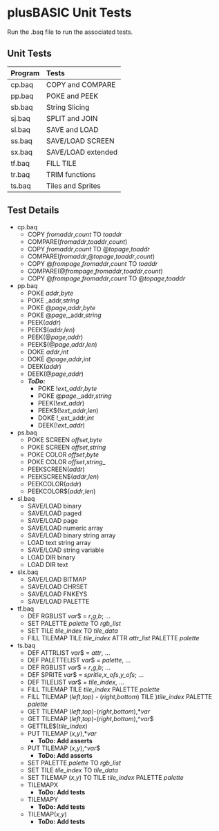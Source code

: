 # plusBASIC Unit Tests

Run the .baq file to run the associated tests.

## Unit Tests

| Program | Tests              |
| :------ | :----------------  |
| cp.baq  | COPY and COMPARE   |
| pp.baq  | POKE and PEEK      |
| sb.baq  | String Slicing     |
| sj.baq  | SPLIT and JOIN     |
| sl.baq  | SAVE and LOAD      |
| ss.baq  | SAVE/LOAD SCREEN   |
| sx.baq  | SAVE/LOAD extended |
| tf.baq  | FILL TILE          |
| tr.baq  | TRIM functions     |
| ts.baq  | Tiles and Sprites  |

## Test Details

- cp.baq 
  - COPY _fromaddr_,_count_ TO _toaddr_
  - COMPARE(_fromaddr_,_toaddr_,_count_)
  - COPY _fromaddr_,_count_ TO @_topage_,_toaddr_
  - COMPARE(_fromaddr_,@_topage_,_toaddr_,_count_)
  - COPY @_frompage_,_fromaddr_,_count_ TO _toaddr_
  - COMPARE(@_frompage_,_fromaddr_,_toaddr_,_count_)
  - COPY @_frompage_,_fromaddr_,_count_ TO @_topage_,_toaddr_
- pp.baq
  - POKE _addr_,_byte_
  - POKE _addr,_string_
  - POKE @_page_,_addr_,_byte_
  - POKE @_page_,_addr,_string_
  - PEEK(_addr_)
  - PEEK$(_addr_,_len_)
  - PEEK(@_page_,_addr_)
  - PEEK$(@_page_,_addr_,_len_)
  - DOKE _addr_,_int_
  - DOKE @_page_,_addr_,_int_
  - DEEK(_addr_)
  - DEEK(@_page_,_addr_)
  - **_ToDo:_**
    - POKE !_ext_addr_,_byte_
    - POKE @_page_,_addr,_string_
    - PEEK(!_ext_addr_)
    - PEEK$(!_ext_addr_,_len_)
    - DOKE !_ext_addr,_int_
    - DEEK(!_ext_addr_)
- ps.baq
  - POKE SCREEN _offset_,_byte_
  - POKE SCREEN _offset_,_string_
  - POKE COLOR _offset_,_byte_
  - POKE COLOR _offset_,_string__
  - PEEKSCREEN(_addr_)
  - PEEKSCREEN$(_addr_,_len_)
  - PEEKCOLOR(_addr_)
  - PEEKCOLOR$(_addr_,_len_)
- sl.baq
  - SAVE/LOAD binary
  - SAVE/LOAD paged
  - SAVE/LOAD page
  - SAVE/LOAD numeric array
  - SAVE/LOAD binary string array
  - LOAD text string array
  - SAVE/LOAD string variable
  - LOAD DIR binary
  - LOAD DIR text
- slx.baq
  - SAVE/LOAD BITMAP
  - SAVE/LOAD CHRSET
  - SAVE/LOAD FNKEYS
  - SAVE/LOAD PALETTE
- tf.baq
  - DEF RGBLIST _var_$ = _r_,_g_,_b_; ...
  - SET PALETTE _palette_ TO _rgb_list_
  - SET TILE _tile_index_ TO _tile_data_
  - FILL TILEMAP TILE _tile_index_ ATTR _attr_list_ PALETTE _palette_
- ts.baq
  - DEF ATTRLIST _var_$ = _attr_, ...
  - DEF PALETTELIST  _var_$ = _palette_, ...
  - DEF RGBLIST _var_$ = _r_,_g_,_b_; ...
  - DEF SPRITE _var_$ = _spritle_,_x_ofs_,_y_ofs_; ...
  - DEF TILELIST _var_$ = _tile_index_, ...
  - FILL TILEMAP TILE _tile_index_ PALETTE _palette_
  - FILL TILEMAP (_left_,_top_) - (_right_,_bottom_) TILE )_tile_index_ PALETTE _palette_ 
  - GET TILEMAP (_left_,_top_)-(_right_,_bottom_),*_var_
  - GET TILEMAP (_left_,_top_)-(_right_,_bottom_),^_var_$
  - GETTILE$(_tile_index_)
  - PUT TILEMAP (_x_,_y_),*_var_
    - **ToDo: Add asserts**
  - PUT TILEMAP (_x_,_y_),^_var_$
    - **ToDo: Add asserts**
  - SET PALETTE _palette_ TO _rgb_list_
  - SET TILE _tile_index_ TO _tile_data_
  - SET TILEMAP (_x_,_y_) TO TILE _tile_index_ PALETTE _palette_
  - TILEMAPX 
    - **ToDo: Add tests**
  - TILEMAPY
    - **ToDo: Add tests**
  - TILEMAP(_x_,_y_)
    - **ToDo: Add tests**

